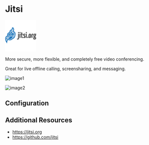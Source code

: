 # Jitsi

[<img src="jitsi.png" width="20%"/>](https://jitsi.org)


More secure, more flexible, and completely free video conferencing.

Great for live offline calling, screensharing, and messaging.


![image1](https://external-content.duckduckgo.com/iu/?u=https%3A%2F%2Fjitsi-meet-free.com%2Fimages%2Fuploads%2F2022-03-30%2Fscreenshot_1-daqms.jpeg&f=1&nofb=1&ipt=ee386862738c4e23411c28c5e7417b9f9d4809b8c4bc03218d3f0c5e507aa299&ipo=images")

![image2](https://external-content.duckduckgo.com/iu/?u=https%3A%2F%2Fimage.winudf.com%2Fv2%2Fimage1%2Fb3JnLmppdHNpLm1lZXRfc2NyZWVuXzJfMTU1NDgxODA3Nl8wNTY%2Fscreen-2.jpg%3Ffakeurl%3D1%26type%3D.jpg&f=1&nofb=1&ipt=414ca7aa43f5877818610ff9e94860d455a02dc180287a8e7d1770c58d110007&ipo=images)



## Configuration



## Additional Resources

- https://jitsi.org
- https://github.com/jitsi

